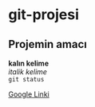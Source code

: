 # git-projesi

## Projemin amacı<br/>
**kalın kelime**<br/>
*italik kelime*<br/>
`git status`

[Google Linki](http://www.google.com)

